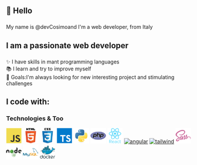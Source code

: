 
## 👋 Hello

###

<p align="left">My name is @devCosimoand I'm a web developer, from Italy</p>

###

<h2 align="left">I am a passionate web developer</h2>

###

<p align="left">✨ I have skills in mant programming languages<br>📚 I learn and try to improve myself<br>🎯 Goals:I'm always looking for new interesting project and stimulating challenges<br></p>

###

<h2 align="left">I code with:</h2>




### Technologies & Too

<p float="left">
  <p><a target="_blank" href="https://raw.githubusercontent.com/devicons/devicon/master/icons/javascript/javascript-original.svg" style="display: inline-block;">
   <img src="https://raw.githubusercontent.com/devicons/devicon/master/icons/javascript/javascript-original.svg" alt="javascript" width="42" height="42" /></a>
    <a target="_blank" href="https://raw.githubusercontent.com/devicons/devicon/master/icons/typescript/typescript-original.svg" style="display: inline-block;">
    <a target="_blank" href="https://raw.githubusercontent.com/devicons/devicon/master/icons/html5/html5-original-wordmark.svg" style="display: inline-block;">
   <img src="https://raw.githubusercontent.com/devicons/devicon/master/icons/html5/html5-original-wordmark.svg" alt="html5" width="42" height="42" /></a>
   <a target="_blank" href="https://raw.githubusercontent.com/devicons/devicon/master/icons/css3/css3-original-wordmark.svg" style="display: inline-block;">
    <img src="https://raw.githubusercontent.com/devicons/devicon/master/icons/css3/css3-original-wordmark.svg" alt="css3" width="42" height="42" /></a>
    <img src="https://raw.githubusercontent.com/devicons/devicon/master/icons/typescript/typescript-original.svg" alt="typescript" width="42" height="42" /></a>
   <a target="_blank" href="https://raw.githubusercontent.com/devicons/devicon/master/icons/python/python-original.svg" style="display: inline-block;">
    <img src="https://raw.githubusercontent.com/devicons/devicon/master/icons/python/python-original.svg" alt="python" width="42" height="42" /></a>
   <a target="_blank" href="https://raw.githubusercontent.com/devicons/devicon/master/icons/php/php-original.svg" style="display: inline-block;">
    <img src="https://raw.githubusercontent.com/devicons/devicon/master/icons/php/php-original.svg" alt="php" width="42" height="42" /></a>
   <a target="_blank" href="https://raw.githubusercontent.com/devicons/devicon/master/icons/react/react-original-wordmark.svg" style="display: inline-block;">
    <img src="https://raw.githubusercontent.com/devicons/devicon/master/icons/react/react-original-wordmark.svg" alt="react" width="42" height="42" /></a>
   
   <a target="_blank" href="https://angular.io/assets/images/logos/angular/angular.svg" style="display: inline-block;">
    <img src="https://angular.io/assets/images/logos/angular/angular.svg" alt="angular" width="42"   height="42" /></a>
   <a target="_blank" href="https://www.vectorlogo.zone/logos/tailwindcss/tailwindcss-icon.svg" style="display: inline-block;">
    <img src="https://www.vectorlogo.zone/logos/tailwindcss/tailwindcss-icon.svg" alt="tailwind" width="42" height="42" /></a>
   <a target="_blank" href="https://raw.githubusercontent.com/devicons/devicon/master/icons/sass/sass-original.svg" style="display: inline-block;">
    <img src="https://raw.githubusercontent.com/devicons/devicon/master/icons/sass/sass-original.svg" alt="sass" width="42" height="42" /></a>
   <a target="_blank" href="https://raw.githubusercontent.com/devicons/devicon/master/icons/nodejs/nodejs-original-wordmark.svg" style="display: inline-block;">
    <img src="https://raw.githubusercontent.com/devicons/devicon/master/icons/nodejs/nodejs-original-wordmark.svg" alt="nodejs" width="42" height="42" /></a>
   <a target="_blank" href="https://raw.githubusercontent.com/devicons/devicon/master/icons/mysql/mysql-original-wordmark.svg" style="display: inline-block;">
    <img src="https://raw.githubusercontent.com/devicons/devicon/master/icons/mysql/mysql-original-wordmark.svg" alt="mysql" width="42" height="42" /></a>
   <a target="_blank" href="https://raw.githubusercontent.com/devicons/devicon/master/icons/docker/docker-original-wordmark.svg" style="display: inline-block;">
    <img src="https://raw.githubusercontent.com/devicons/devicon/master/icons/docker/docker-original-wordmark.svg" alt="docker" width="42" height="42" /></a>
</p>

 

<!---
devCosimo/devCosimo is a ✨ special ✨ repository because its `README.md` (this file) appears on your GitHub profile.
You can click the Preview link to take a look at your changes.
--->
